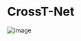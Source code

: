 # CrossT-Net
![image](https://user-images.githubusercontent.com/96043999/191691930-b5410feb-d5ec-4fd2-bb6d-3a27a6d5c044.png)
